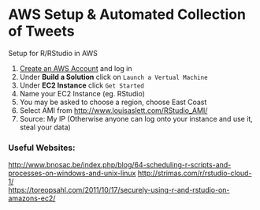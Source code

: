 # AWS Setup & Automated Collection of Tweets
Setup for R/RStudio in AWS

1. [Create an AWS Account](https://aws.amazon.com/) and log in  
2. Under **Build a Solution** click on `Launch a Vertual Machine`  
3. Under **EC2 Instance** click `Get Started`  
4. Name your EC2 Instance (eg. RStudio)  
5. You may be asked to choose a region, choose East Coast
6. Select AMI from http://www.louisaslett.com/RStudio_AMI/
7. Source: My IP (Otherwise anyone can log onto your instance and use it, steal your data)

### Useful Websites:
http://www.bnosac.be/index.php/blog/64-scheduling-r-scripts-and-processes-on-windows-and-unix-linux
http://strimas.com/r/rstudio-cloud-1/  
https://toreopsahl.com/2011/10/17/securely-using-r-and-rstudio-on-amazons-ec2/  
